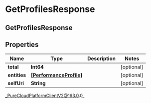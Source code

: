 # GetProfilesResponse

## GetProfilesResponse

## Properties

|Name | Type | Description | Notes|
|------------ | ------------- | ------------- | -------------|
| **total** | **Int64** |  | [optional] |
| **entities** | [**[PerformanceProfile]**](PerformanceProfile) |  | [optional] |
| **selfUri** | **String** |  | [optional] |



_PureCloudPlatformClientV2@163.0.0_

